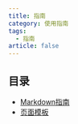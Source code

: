 ```yaml
---
title: 指南
category: 使用指南
tags:
  - 指南
article: false
---
```

## 目录
- [Markdown指南](markdown.md)
- [页面模板](template.md)
